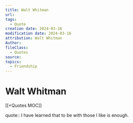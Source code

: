 ```yaml
---
title: Walt Whitman
url: 
tags:
  - Quote
creation date: 2024-03-16
modification date: 2024-03-16
attribution: Walt Whitman
Author: 
fileClass:
  - Quotes
source: 
topics:
  - Friendship
---
```


# Walt Whitman

[[+Quotes MOC]]

quote:: I have learned that to be with those I like is enough.
